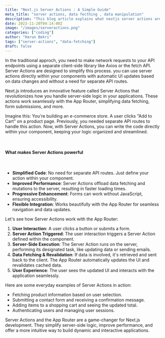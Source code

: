 ```yaml
---
title: "Next.js Server Actions : A Simple Guide"
meta_title: "server actions, data fecthing , data manipulation"
description: "This blog article explains what nextjs server actions are"
date: 2023-11-20T04:14:00Z
image: "/images/serveractions.png"
categories: ["coding"]
author: "Harun Bekri"
tags: ["server-actions", "data-fetching"]
draft: false
---
```


In the traditional approch, you need to make network requests to your API endpoints using a separate client-side library like Axios or the fetch API. Server Actions are designed to simplify this process. you can use server actions directly within your components with automatic UI updates based on data changes and without a need for separate API routes.

Next.js introduces an innovative feature called Server Actions that revolutionizes how you handle server-side logic in your applications. These actions work seamlessly with the App Router, simplifying data fetching, form submissions, and more.

Imagine this: You're building an e-commerce store. A user clicks "Add to Cart" on a product page. Previously, you needed separate API routes to handle this action. Now, with Server Actions, you can write the code directly within your component, keeping your logic organized and streamlined.

<br>

#### What makes Server Actions powerful

<br>

- **Simplified Code**: No need for separate API routes. Just define your action within your component.
- **Improved Performance**: Server Actions offload data fetching and mutations to the server, resulting in faster loading times.
- **Progressive Enhancement**: Forms can work without JavaScript, ensuring accessibility.
- **Flexible Integration**: Works beautifully with the App Router for seamless navigation and data updates.

Let's see how Server Actions work with the App Router:

1. **User Interaction**: A user clicks a button or submits a form.
2. **Server Action Triggered**: The user interaction triggers a Server Action defined within the component.
3. **Server-Side Execution**: The Server Action runs on the server, performing its designated task, like updating data or sending emails.
4. **Data Fetching & Revalidation**: If data is involved, it's retrieved and sent back to the client. The App Router automatically updates the UI and revalidates cached data.
5. **User Experience**: The user sees the updated UI and interacts with the application seamlessly.

Here are some everyday examples of Server Actions in action:

- Fetching product information based on user selection.
- Submitting a contact form and receiving a confirmation message.
- Adding items to a shopping cart and seeing the updated total.
- Authenticating users and managing user sessions.

Server Actions and the App Router are a game-changer for Next.js development. They simplify server-side logic, improve performance, and offer a more intuitive way to build dynamic and interactive applications.